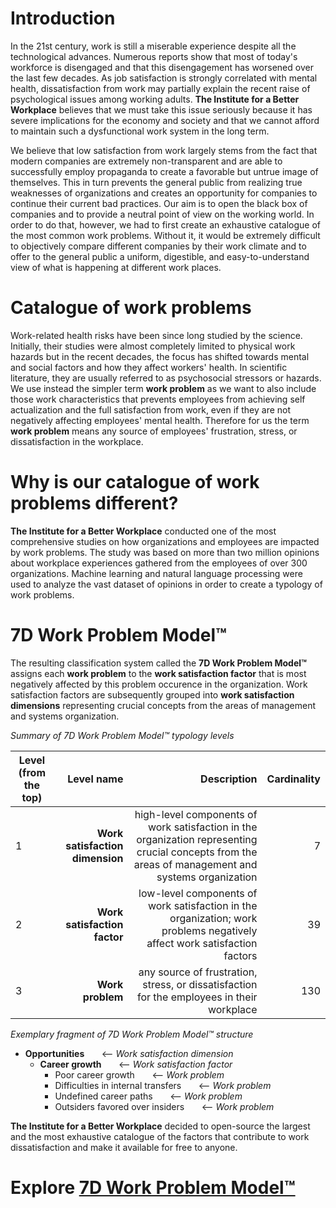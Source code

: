 # Introduction

In the 21st century, work is still a miserable experience despite all the technological advances. Numerous reports show that most of today's workforce is disengaged and that this disengagement has worsened over the last few decades. As job satisfaction is strongly correlated with mental health, dissatisfaction from work may partially explain the recent raise of psychological issues among working adults. __The Institute for a Better Workplace__ believes that we must take this issue seriously because it has severe implications for the economy and society and that we cannot afford to maintain such a dysfunctional work system in the long term.

We believe that low satisfaction from work largely stems from the fact that modern companies are extremely non-transparent and are able to successfully employ propaganda to create a favorable but untrue image of themselves. This in turn prevents the general public from realizing true weaknesses of organizations and creates an opportunity for companies to continue their current bad practices. Our aim is to open the black box of companies and to provide a neutral point of view on the working world. In order to do that, however, we had to first create an exhaustive catalogue of the most common work problems. Without it, it would be extremely difficult to objectively compare different companies by their work climate and to offer to the general public a uniform, digestible, and easy-to-understand view of what is happening at different work places. 

# Catalogue of work problems

Work-related health risks have been since long studied by the science.  Initially, their studies were almost completely limited to physical work hazards but in the recent decades, the focus has shifted towards mental and social factors and how they affect workers' health.  In scientific literature, they are usually referred to as psychosocial stressors or hazards. We use instead the simpler term __work problem__ as we want to also include those work characteristics that prevents employees from achieving self actualization and the full satisfaction from work, even if they are not negatively affecting employees' mental health. Therefore for us the term __work problem__ means any source of employees' frustration, stress, or dissatisfaction in the workplace.

# Why is our catalogue of work problems different?

__The Institute for a Better Workplace__ conducted one of the most comprehensive studies on how organizations and employees are impacted by work problems. The study was based on more than two million opinions about workplace experiences gathered from the employees of over 300 organizations. Machine learning and natural language processing were used to analyze the vast dataset of opinions in order to create a typology of work problems. 


# 7D Work Problem Model™

The resulting classification system called the __7D Work Problem Model™__ assigns each __work problem__ to the __work satisfaction factor__ that is most negatively affected by this problem occurence in the organization. Work satisfaction factors are subsequently grouped into __work satisfaction dimensions__ representing crucial concepts from the areas of management and systems organization.

*Summary of 7D Work Problem Model™ typology levels*

| Level (from the top)  |      Level name      |  Description  | Cardinality |
|-----------------------|---------------------:|--------------:|------------:| 
|  1|  __Work satisfaction dimension__ |  high-level components of work satisfaction in the organization representing crucial concepts from the areas of management and systems organization | 7 |
|  2|  __Work satisfaction factor__   | low-level components of work satisfaction in the organization; work problems negatively affect work satisfaction factors | 39  |
|  3| __Work problem__ | any source of frustration, stress, or dissatisfaction for the employees in their workplace | 130 |

*Exemplary fragment of 7D Work Problem Model™ structure*

* __Opportunities__  &nbsp;  &nbsp;  &nbsp;  <-- *Work satisfaction dimension*
    * __Career growth__  &nbsp;  &nbsp;  &nbsp; <-- *Work satisfaction factor*
       * Poor career growth  &nbsp;  &nbsp;  &nbsp; <-- *Work problem*
       * Difficulties in internal transfers  &nbsp;  &nbsp;  &nbsp; <-- *Work problem*
       * Undefined career paths  &nbsp;  &nbsp;  &nbsp; <-- *Work problem*
       * Outsiders favored over insiders  &nbsp;  &nbsp;  &nbsp; <-- *Work problem*

__The Institute for a Better Workplace__ decided to open-source the largest and the most exhaustive catalogue of the factors that contribute to work dissatisfaction and make it available for free to anyone.
<br/>
# Explore [ 7D Work Problem Model™](taxonomy.md)


